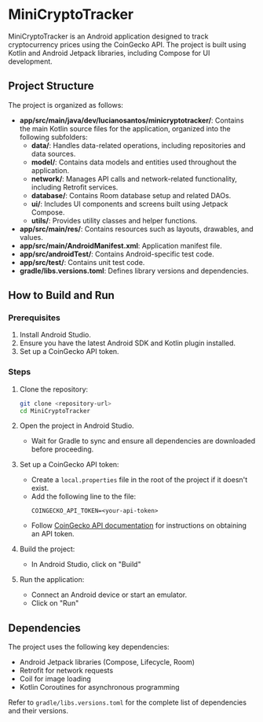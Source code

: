 # MiniCryptoTracker

MiniCryptoTracker is an Android application designed to track cryptocurrency prices using the CoinGecko API. The project is built using Kotlin and Android Jetpack libraries, including Compose for UI development.

## Project Structure

The project is organized as follows:

- **app/src/main/java/dev/lucianosantos/minicryptotracker/**: Contains the main Kotlin source files for the application, organized into the following subfolders:
  - **data/**: Handles data-related operations, including repositories and data sources.
  - **model/**: Contains data models and entities used throughout the application.
  - **network/**: Manages API calls and network-related functionality, including Retrofit services.
  - **database/**: Contains Room database setup and related DAOs.
  - **ui/**: Includes UI components and screens built using Jetpack Compose.
  - **utils/**: Provides utility classes and helper functions.
- **app/src/main/res/**: Contains resources such as layouts, drawables, and values.
- **app/src/main/AndroidManifest.xml**: Application manifest file.
- **app/src/androidTest/**: Contains Android-specific test code.
- **app/src/test/**: Contains unit test code.
- **gradle/libs.versions.toml**: Defines library versions and dependencies.

## How to Build and Run

### Prerequisites

1. Install Android Studio.
2. Ensure you have the latest Android SDK and Kotlin plugin installed.
3. Set up a CoinGecko API token.

### Steps

1. Clone the repository:
   ```bash
   git clone <repository-url>
   cd MiniCryptoTracker
   ```

2. Open the project in Android Studio.
   - Wait for Gradle to sync and ensure all dependencies are downloaded before proceeding.

3. Set up a CoinGecko API token:
   - Create a `local.properties` file in the root of the project if it doesn't exist.
   - Add the following line to the file:
     ```
     COINGECKO_API_TOKEN=<your-api-token>
     ```
   - Follow [CoinGecko API documentation](https://www.coingecko.com/en/api/documentation) for instructions on obtaining an API token.

4. Build the project:
   - In Android Studio, click on "Build"

5. Run the application:
   - Connect an Android device or start an emulator.
   - Click on "Run"

## Dependencies

The project uses the following key dependencies:

- Android Jetpack libraries (Compose, Lifecycle, Room)
- Retrofit for network requests
- Coil for image loading
- Kotlin Coroutines for asynchronous programming

Refer to `gradle/libs.versions.toml` for the complete list of dependencies and their versions.
